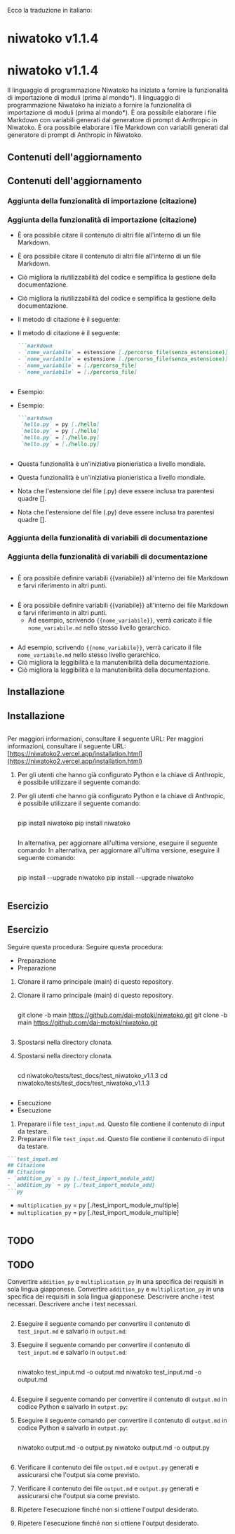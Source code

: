 Ecco la traduzione in italiano:

# niwatoko v1.1.4
# niwatoko v1.1.4

Il linguaggio di programmazione Niwatoko ha iniziato a fornire la funzionalità di importazione di moduli (prima al mondo*).
Il linguaggio di programmazione Niwatoko ha iniziato a fornire la funzionalità di importazione di moduli (prima al mondo*).
È ora possibile elaborare i file Markdown con variabili generati dal generatore di prompt di Anthropic in Niwatoko.
È ora possibile elaborare i file Markdown con variabili generati dal generatore di prompt di Anthropic in Niwatoko.


## Contenuti dell'aggiornamento
## Contenuti dell'aggiornamento

### Aggiunta della funzionalità di importazione (citazione)
### Aggiunta della funzionalità di importazione (citazione)
- È ora possibile citare il contenuto di altri file all'interno di un file Markdown.
- È ora possibile citare il contenuto di altri file all'interno di un file Markdown.
- Ciò migliora la riutilizzabilità del codice e semplifica la gestione della documentazione.
- Ciò migliora la riutilizzabilità del codice e semplifica la gestione della documentazione.

- Il metodo di citazione è il seguente:
- Il metodo di citazione è il seguente:
   ```markdown
   ```markdown
   - `nome_variabile` = estensione [./percorso_file(senza_estensione)]
   - `nome_variabile` = estensione [./percorso_file(senza_estensione)]
   - `nome_variabile` = [./percorso_file]
   - `nome_variabile` = [./percorso_file]
   ```
   ```
- Esempio:
- Esempio:
   ```markdown
   ```markdown
    `hello.py` = py [./hello]
    `hello.py` = py [./hello]
    `hello.py` = [./hello.py]
    `hello.py` = [./hello.py]
   ```
   ```
- Questa funzionalità è un'iniziativa pionieristica a livello mondiale.
- Questa funzionalità è un'iniziativa pionieristica a livello mondiale.
- Nota che l'estensione del file (.py) deve essere inclusa tra parentesi quadre [].
- Nota che l'estensione del file (.py) deve essere inclusa tra parentesi quadre [].

### Aggiunta della funzionalità di variabili di documentazione
### Aggiunta della funzionalità di variabili di documentazione
```
```
- È ora possibile definire variabili {{variabile}} all'interno dei file Markdown e farvi riferimento in altri punti.
```
```
- È ora possibile definire variabili {{variabile}} all'interno dei file Markdown e farvi riferimento in altri punti.
  - Ad esempio, scrivendo `{{nome_variabile}}`, verrà caricato il file `nome_variabile.md` nello stesso livello gerarchico.
```
```
  - Ad esempio, scrivendo `{{nome_variabile}}`, verrà caricato il file `nome_variabile.md` nello stesso livello gerarchico.
- Ciò migliora la leggibilità e la manutenibilità della documentazione.
- Ciò migliora la leggibilità e la manutenibilità della documentazione.

## Installazione
## Installazione
```
```

Per maggiori informazioni, consultare il seguente URL:
Per maggiori informazioni, consultare il seguente URL:
[https://niwatoko2.vercel.app/installation.html](https://niwatoko2.vercel.app/installation.html)

1. Per gli utenti che hanno già configurato Python e la chiave di Anthropic, è possibile utilizzare il seguente comando:
1. Per gli utenti che hanno già configurato Python e la chiave di Anthropic, è possibile utilizzare il seguente comando:

   ```
   ```
   pip install niwatoko
   pip install niwatoko
   ```
   ```

   In alternativa, per aggiornare all'ultima versione, eseguire il seguente comando:
   In alternativa, per aggiornare all'ultima versione, eseguire il seguente comando:

   ```
   ```
   pip install --upgrade niwatoko
   pip install --upgrade niwatoko
   ```
   ```

## Esercizio
## Esercizio

Seguire questa procedura:
Seguire questa procedura:
- Preparazione
- Preparazione
1. Clonare il ramo principale (main) di questo repository.
1. Clonare il ramo principale (main) di questo repository.

   ```
   ```
   git clone -b main https://github.com/dai-motoki/niwatoko.git
   git clone -b main https://github.com/dai-motoki/niwatoko.git
   ```
   ```

2. Spostarsi nella directory clonata.
2. Spostarsi nella directory clonata.

   ```
   ```
   cd niwatoko/tests/test_docs/test_niwatoko_v1.1.3
   cd niwatoko/tests/test_docs/test_niwatoko_v1.1.3
   ```
   ```

- Esecuzione
- Esecuzione

1. Preparare il file `test_input.md`. Questo file contiene il contenuto di input da testare.
1. Preparare il file `test_input.md`. Questo file contiene il contenuto di input da testare.

```test_input.md
```test_input.md
## Citazione
## Citazione
- `addition_py` = py [./test_import_module_add]
- `addition_py` = py [./test_import_module_add]
```py
```
- `multiplication_py` = py [./test_import_module_multiple]  
- `multiplication_py` = py [./test_import_module_multiple]  
```py
```

## TODO
## TODO
Convertire `addition_py` e `multiplication_py` in una specifica dei requisiti in sola lingua giapponese.
Convertire `addition_py` e `multiplication_py` in una specifica dei requisiti in sola lingua giapponese.
Descrivere anche i test necessari.
Descrivere anche i test necessari.
```
```

2. Eseguire il seguente comando per convertire il contenuto di `test_input.md` e salvarlo in `output.md`:
2. Eseguire il seguente comando per convertire il contenuto di `test_input.md` e salvarlo in `output.md`:

   ```
   ```
   niwatoko test_input.md -o output.md
   niwatoko test_input.md -o output.md
   ```
   ```

3. Eseguire il seguente comando per convertire il contenuto di `output.md` in codice Python e salvarlo in `output.py`:
3. Eseguire il seguente comando per convertire il contenuto di `output.md` in codice Python e salvarlo in `output.py`:

   ```
   ```
   niwatoko output.md -o output.py
   niwatoko output.md -o output.py
   ```
   ```

4. Verificare il contenuto dei file `output.md` e `output.py` generati e assicurarsi che l'output sia come previsto.
4. Verificare il contenuto dei file `output.md` e `output.py` generati e assicurarsi che l'output sia come previsto.

5. Ripetere l'esecuzione finché non si ottiene l'output desiderato.
5. Ripetere l'esecuzione finché non si ottiene l'output desiderato.